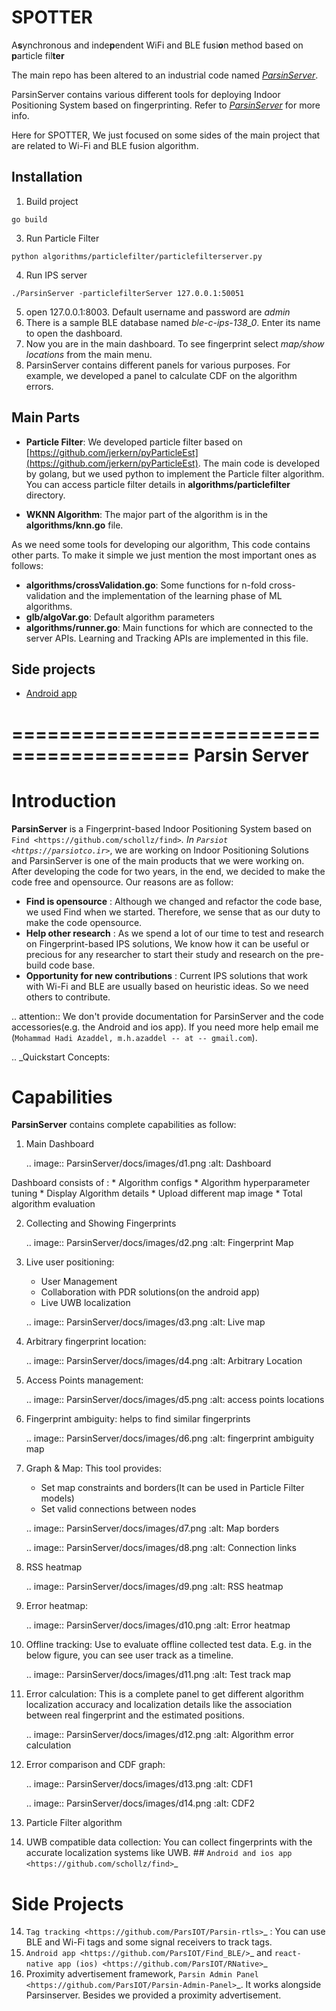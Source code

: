# SPOTTER

A**s**ynchronous and inde**p**endent WiFi and BLE fusi**o**n method based on **p**article fil**ter**

The main repo has been altered to an industrial code named *[ParsinServer](https://github.com/ParsIOT/ParsinServer)*.

ParsinServer contains various different tools for deploying Indoor Positioning System based on fingerprinting.
Refer to *[ParsinServer](https://github.com/ParsIOT/ParsinServer)* for more info.

Here for SPOTTER, We just focused on some sides of the main project that are related to Wi-Fi and BLE fusion algorithm.

## Installation
1. Build project
```
go build
```

3. Run Particle Filter
```
python algorithms/particlefilter/particlefilterserver.py
```

4. Run IPS server
```
./ParsinServer -particlefilterServer 127.0.0.1:50051
```

5. open 127.0.0.1:8003. Default username and password are *admin*
7. There is a sample BLE database named *ble-c-ips-138_0*. Enter its name to open the dashboard.
8. Now you are in the main dashboard. To see fingerprint select *map/show locations* from the main menu.
9. ParsinServer contains different panels for various purposes. For example, we developed a panel to calculate CDF on the algorithm errors.

## Main Parts
+ **Particle Filter**: We developed particle filter based on [https://github.com/jerkern/pyParticleEst](https://github.com/jerkern/pyParticleEst).
The main code is developed by golang, but we used python to implement the Particle filter algorithm.
You can access particle filter details in **algorithms/particlefilter** directory.

+ **WKNN Algorithm**: The major part of the algorithm is in the **algorithms/knn.go** file.

As we need some tools for developing our algorithm, This code contains other parts. To make it simple we just mention the most important ones as follows:

+ **algorithms/crossValidation.go**: Some functions for n-fold cross-validation and the implementation of the learning phase of ML algorithms.
+ **glb/algoVar.go**: Default algorithm parameters
+ **algorithms/runner.go**: Main functions for which are connected to the server APIs. Learning and Tracking APIs are implemented in this file.


## Side projects
+ [Android app](https://github.com/ParsIOT/Find_BLE/)


=========================================
Parsin Server
=========================================

Introduction
===========================
**ParsinServer** is a Fingerprint-based Indoor Positioning System based on `Find <https://github.com/schollz/find>`_. In `Parsiot <https://parsiotco.ir>`_, we are working on Indoor Positioning Solutions and ParsinServer is one of the main products that we were working on. After developing the code for two years, in the end, we decided to make the code free and opensource. Our reasons are as follow:

* **Find is opensource** : Although we changed and refactor the code base, we used Find when we started. Therefore, we sense that as our duty to make the code opensource.
* **Help other research** : As we spend a lot of our time to test and research on Fingerprint-based IPS solutions, We know how it can be useful or precious for any researcher to start their study and research on the pre-build code base.
* **Opportunity for new contributions** : Current IPS solutions that work with Wi-Fi and BLE are usually based on heuristic ideas. So we need others to contribute.



.. attention::
    We don't provide documentation for ParsinServer and the code accessories(e.g. the Android and ios app). If you need more help email me (`Mohammad Hadi Azaddel, m.h.azaddel -- at -- gmail.com`).

.. _Quickstart Concepts:

Capabilities
===========================

**ParsinServer** contains complete capabilities as follow:



1. Main Dashboard

    .. image:: ParsinServer/docs/images/d1.png
        :alt: Dashboard

Dashboard consists of :
    * Algorithm configs
    * Algorithm hyperparameter tuning
    * Display Algorithm details
    * Upload different map image
    * Total algorithm evaluation

2. Collecting and Showing Fingerprints

    .. image:: ParsinServer/docs/images/d2.png
        :alt: Fingerprint Map



3. Live user positioning:
    * User Management
    * Collaboration with PDR solutions(on the android app)
    * Live UWB localization

    .. image:: ParsinServer/docs/images/d3.png
        :alt: Live map

4. Arbitrary fingerprint location:

    .. image:: ParsinServer/docs/images/d4.png
        :alt: Arbitrary Location

5. Access Points management:

    .. image:: ParsinServer/docs/images/d5.png
        :alt: access points locations

6. Fingerprint ambiguity: helps to find similar fingerprints

    .. image:: ParsinServer/docs/images/d6.png
        :alt: fingerprint ambiguity map

7. Graph & Map: This tool provides:
    * Set map constraints and borders(It can be used in Particle Filter models)
    * Set valid connections between nodes

    .. image:: ParsinServer/docs/images/d7.png
        :alt: Map borders

    .. image:: ParsinServer/docs/images/d8.png
        :alt: Connection links

8. RSS heatmap

    .. image:: ParsinServer/docs/images/d9.png
        :alt: RSS heatmap

9. Error heatmap:

    .. image:: ParsinServer/docs/images/d10.png
        :alt: Error heatmap

10. Offline tracking: Use to evaluate offline collected test data. E.g. in the below figure, you can see user track as a timeline.

    .. image:: ParsinServer/docs/images/d11.png
        :alt: Test track map

10. Error calculation: This is a complete panel to get different algorithm localization accuracy and localization details like the association between real fingerprint and the estimated positions.

    .. image:: ParsinServer/docs/images/d12.png
        :alt: Algorithm error calculation

11. Error comparison and CDF graph:

    .. image:: ParsinServer/docs/images/d13.png
        :alt: CDF1

    .. image:: ParsinServer/docs/images/d14.png
        :alt: CDF2

12. Particle Filter algorithm
13. UWB compatible data collection: You can collect fingerprints with the accurate localization systems like UWB. ## `Android and ios app <https://github.com/schollz/find>`_

Side Projects
===========================

14. `Tag tracking <https://github.com/ParsIOT/Parsin-rtls>`_ : You can use BLE and Wi-Fi tags and some signal receivers to track tags.
15. `Android app <https://github.com/ParsIOT/Find_BLE/>`_ and `react-native app (ios) <https://github.com/ParsIOT/RNative>`_
16. Proximity advertisement framework, `Parsin Admin Panel <https://github.com/ParsIOT/Parsin-Admin-Panel>`_. It works alongside Parsinserver. Besides we provided a proximity advertisement.
